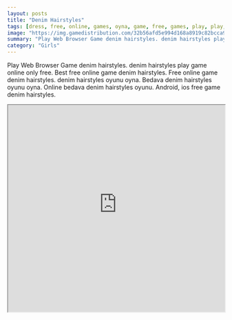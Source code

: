 ```yaml
---
layout: posts
title: "Denim Hairstyles"
tags: [dress, free, online, games, oyna, game, free, games, play, play, games]
image: "https://img.gamedistribution.com/32b56afd5e994d168a8919c82bcca9df.jpg"
summary: "Play Web Browser Game denim hairstyles. denim hairstyles play game online only free. Best free online game denim hairstyles. Free online game denim hairstyles. denim hairstyles oyunu oyna. Bedava denim hairstyles oyunu oyna. Online bedava denim hairstyles oyunu. Android, ios free game denim hairstyles."
category: "Girls"
---
```


Play Web Browser Game denim hairstyles. denim hairstyles play game online only free. Best free online game denim hairstyles. Free online game denim hairstyles. denim hairstyles oyunu oyna. Bedava denim hairstyles oyunu oyna. Online bedava denim hairstyles oyunu. Android, ios free game denim hairstyles.

<iframe width="100%" height="480px;" src="https://html5.gamedistribution.com/32b56afd5e994d168a8919c82bcca9df/"></iframe>